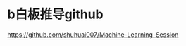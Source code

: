 # b白板推导github





https://github.com/shuhuai007/Machine-Learning-Session








































































